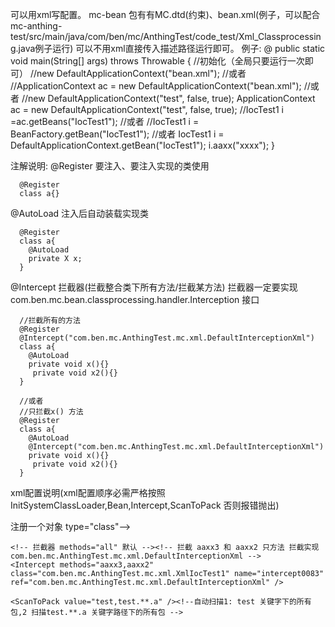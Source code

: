 可以用xml写配置。 mc-bean 包有有MC.dtd(约束)、bean.xml(例子，可以配合mc-anthing-test/src/main/java/com/ben/mc/AnthingTest/code_test/Xml_Classprocessing.java例子运行)
可以不用xml直接传入描述路径运行即可。
例子:
@
		public static void main(String[] args) throws Throwable {
            	//初始化（全局只要运行一次即可）
            	//new DefaultApplicationContext("bean.xml");
            	//或者
      			//ApplicationContext ac = new DefaultApplicationContext("bean.xml");
      			//或者
      			//new DefaultApplicationContext("test", false, true);
			     ApplicationContext ac = new DefaultApplicationContext("test", false, true);
			     //IocTest1 i =ac.getBeans("IocTest1");
			     //或者
			     //IocTest1 i = BeanFactory.getBean("IocTest1");
			     //或者
			     IocTest1 i = DefaultApplicationContext.getBean("IocTest1");
		       	 i.aaxx("xxxx");
		       }
		       
注解说明:
@Register  要注入、要注入实现的类使用
      
      @Register
      class a{}
      
@AutoLoad 
      注入后自动装载实现类
      
      @Register
      class a{
        @AutoLoad
        private X x;
      }
      
@Intercept 拦截器(拦截整合类下所有方法/拦截某方法)
拦截器一定要实现com.ben.mc.bean.classprocessing.handler.Interception 接口

      //拦截所有的方法
      @Register
      @Intercept("com.ben.mc.AnthingTest.mc.xml.DefaultInterceptionXml")
      class a{
        @AutoLoad
        private void x(){}
         private void x2(){}
      }
      
      //或者
      //只拦截x() 方法
      @Register
      class a{
        @AutoLoad
        @Intercept("com.ben.mc.AnthingTest.mc.xml.DefaultInterceptionXml")
        private void x(){}
         private void x2(){}
      }

xml配置说明(xml配置顺序必需严格按照 InitSystemClassLoader,Bean,Intercept,ScanToPack 否则报错抛出)
<?xml version="1.0" encoding="UTF-8"?>
<!--指定 约束DTD路径 在mc-bean里有-->
<!-- <!DOCTYPE Context SYSTEM "file:///E:/javaProject/Eclipse/MC/mc-util/src/main/java/Mc.dtd"> -->
<!-- 或者放在同一目录-->
<!DOCTYPE Context SYSTEM "Mc.dtd">
<Context>
	<InitSystemClassLoader value="true" />
	<!-- 注入例子-->
	<Bean name="bi" class="test.B" type="field" ref="xxxxxxxxxxx110" /><!-- test.B里面 bi的字段 要注入xxxxxxxxxxx110名字下的实例(test.BII)
	<Bean name="xxxxxxxxxxx110" class="test.BII" type="class" /><!--自动扫描 test 关键字下的所有包-->注册一个对象 type="class"-->

	<!-- 拦截器 methods="all" 默认 --><!-- 拦截 aaxx3 和 aaxx2 只方法 拦截实现 com.ben.mc.AnthingTest.mc.xml.DefaultInterceptionXml -->
	<Intercept methods="aaxx3,aaxx2" class="com.ben.mc.AnthingTest.mc.xml.XmlIocTest1" name="intercept0083" ref="com.ben.mc.AnthingTest.mc.xml.DefaultInterceptionXml" />

	<ScanToPack value="test,test.**.a" /><!--自动扫描1: test 关键字下的所有包,2 扫描test.**.a 关键字路径下的所有包 -->
</Context>
      
